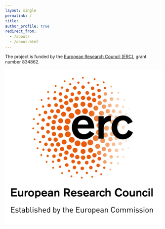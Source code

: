 ```yaml
---
layout: single
permalink: /
title:
author_profile: true
redirect_from: 
  - /about/
  - /about.html
---
```


The project is funded by the [European Research Council (ERC)](https://erc.europa.eu), grant number 834862.

![ERC](/images/LOGO_ERC.jpg)
